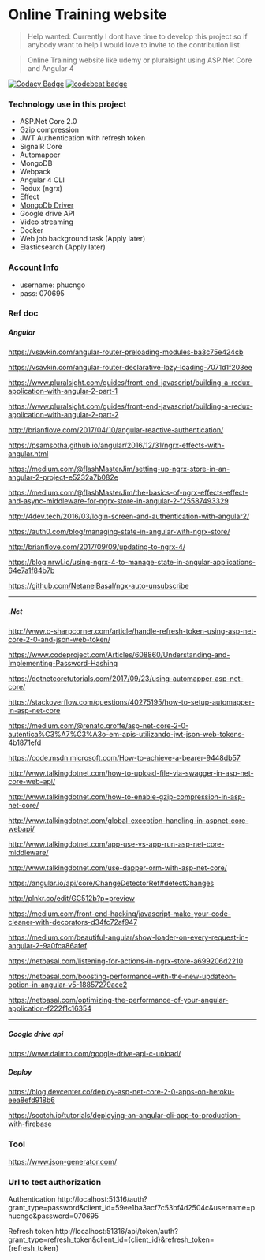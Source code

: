 # Online Training website 

> Help wanted: Currently I dont have time to develop this project so if anybody want to help I would love to invite to the contribution list

> Online Training website like udemy or pluralsight using ASP.Net Core and Angular 4

[![Codacy Badge](https://api.codacy.com/project/badge/Grade/76d4da06634540c39741c7f8afd211f6)](https://www.codacy.com/app/ngohungphuc95/online-training?utm_source=github.com&amp;utm_medium=referral&amp;utm_content=ngohungphuc/online-training&amp;utm_campaign=Badge_Grade)
[![codebeat badge](https://codebeat.co/badges/322e5383-f2a2-4d8b-a4d2-b2cda338ee59)](https://codebeat.co/projects/github-com-ngohungphuc-online-training-master)

### Technology use in this project
  -  ASP.Net Core 2.0
  -  Gzip compression
  -  JWT Authentication with refresh token
  -  SignalR Core
  -  Automapper
  -  MongoDB
  -  Webpack
  -  Angular 4 CLI
  -  Redux (ngrx)
  -  Effect
  -  [MongoDb Driver](https://github.com/mongodb/mongo-csharp-driver)
  -  Google drive API 
  -  Video streaming
  -  Docker
  -  Web job background task (Apply later)
  -  Elasticsearch (Apply later)

### Account Info
* username: phucngo
* pass: 070695

### Ref doc

##### Angular
https://vsavkin.com/angular-router-preloading-modules-ba3c75e424cb

https://vsavkin.com/angular-router-declarative-lazy-loading-7071d1f203ee

https://www.pluralsight.com/guides/front-end-javascript/building-a-redux-application-with-angular-2-part-1

https://www.pluralsight.com/guides/front-end-javascript/building-a-redux-application-with-angular-2-part-2

http://brianflove.com/2017/04/10/angular-reactive-authentication/

https://psamsotha.github.io/angular/2016/12/31/ngrx-effects-with-angular.html

https://medium.com/@flashMasterJim/setting-up-ngrx-store-in-an-angular-2-project-e5232a7b082e

https://medium.com/@flashMasterJim/the-basics-of-ngrx-effects-effect-and-async-middleware-for-ngrx-store-in-angular-2-f25587493329

http://4dev.tech/2016/03/login-screen-and-authentication-with-angular2/

https://auth0.com/blog/managing-state-in-angular-with-ngrx-store/

http://brianflove.com/2017/09/09/updating-to-ngrx-4/

https://blog.nrwl.io/using-ngrx-4-to-manage-state-in-angular-applications-64e7a1f84b7b

https://github.com/NetanelBasal/ngx-auto-unsubscribe

---

##### .Net
http://www.c-sharpcorner.com/article/handle-refresh-token-using-asp-net-core-2-0-and-json-web-token/

https://www.codeproject.com/Articles/608860/Understanding-and-Implementing-Password-Hashing

https://dotnetcoretutorials.com/2017/09/23/using-automapper-asp-net-core/

https://stackoverflow.com/questions/40275195/how-to-setup-automapper-in-asp-net-core

https://medium.com/@renato.groffe/asp-net-core-2-0-autentica%C3%A7%C3%A3o-em-apis-utilizando-jwt-json-web-tokens-4b1871efd

https://code.msdn.microsoft.com/How-to-achieve-a-bearer-9448db57

http://www.talkingdotnet.com/how-to-upload-file-via-swagger-in-asp-net-core-web-api/

http://www.talkingdotnet.com/how-to-enable-gzip-compression-in-asp-net-core/

http://www.talkingdotnet.com/global-exception-handling-in-aspnet-core-webapi/

http://www.talkingdotnet.com/app-use-vs-app-run-asp-net-core-middleware/

http://www.talkingdotnet.com/use-dapper-orm-with-asp-net-core/

https://angular.io/api/core/ChangeDetectorRef#detectChanges

http://plnkr.co/edit/GC512b?p=preview

https://medium.com/front-end-hacking/javascript-make-your-code-cleaner-with-decorators-d34fc72af947

https://medium.com/beautiful-angular/show-loader-on-every-request-in-angular-2-9a0fca86afef

https://netbasal.com/listening-for-actions-in-ngrx-store-a699206d2210

https://netbasal.com/boosting-performance-with-the-new-updateon-option-in-angular-v5-18857279ace2

https://netbasal.com/optimizing-the-performance-of-your-angular-application-f222f1c16354

---

##### Google drive api
https://www.daimto.com/google-drive-api-c-upload/

##### Deploy

https://blog.devcenter.co/deploy-asp-net-core-2-0-apps-on-heroku-eea8efd918b6

https://scotch.io/tutorials/deploying-an-angular-cli-app-to-production-with-firebase

### Tool
https://www.json-generator.com/

### Url to test authorization

Authentication http://localhost:51316/auth?grant_type=password&client_id=59ee1ba3acf7c53bf4d2504c&username=phucngo&password=070695

Refresh token http://localhost:51316/api/token/auth?grant_type=refresh_token&client_id={client_id}&refresh_token={refresh_token}
